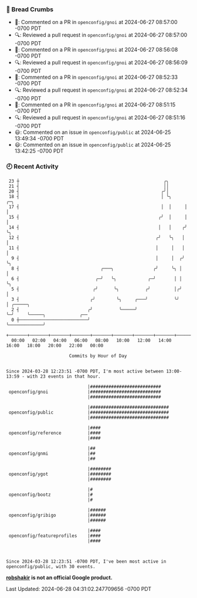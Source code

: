 ### 🍞 Bread Crumbs

 * 💬: Commented on a PR in  `openconfig/gnoi` at 2024-06-27 08:57:00 -0700 PDT
 * 🔍: Reviewed a pull request in  `openconfig/gnoi` at 2024-06-27 08:57:00 -0700 PDT
 * 💬: Commented on a PR in  `openconfig/gnoi` at 2024-06-27 08:56:08 -0700 PDT
 * 🔍: Reviewed a pull request in  `openconfig/gnoi` at 2024-06-27 08:56:09 -0700 PDT
 * 💬: Commented on a PR in  `openconfig/gnoi` at 2024-06-27 08:52:33 -0700 PDT
 * 🔍: Reviewed a pull request in  `openconfig/gnoi` at 2024-06-27 08:52:34 -0700 PDT
 * 💬: Commented on a PR in  `openconfig/gnoi` at 2024-06-27 08:51:15 -0700 PDT
 * 🔍: Reviewed a pull request in  `openconfig/gnoi` at 2024-06-27 08:51:16 -0700 PDT
 * 😃: Commented on an issue in `openconfig/public` at 2024-06-25 13:49:34 -0700 PDT
 * 😃: Commented on an issue in `openconfig/public` at 2024-06-25 13:42:25 -0700 PDT

### 🕘 Recent Activity
```
 23 ┼                                                       ╭╮
 21 ┤                                                       ││
 20 ┤                                                      ╭╯│
 18 ┤                                                      │ ╰╮     ╭─╮
 17 ┤                                                      │  │     │ │
 15 ┤                                                     ╭╯  │     │ │
 14 ┤                                                     │   │    ╭╯ ╰╮
 12 ┤                                                    ╭╯   ╰╮   │   │
 11 ┤                                                    │     │   │   │
  9 ┤                                                    │     │  ╭╯   ╰╮
  8 ┤                               ╭───╮               ╭╯     ╰╮ │     │
  6 ┤                             ╭─╯   ╰╮            ╭─╯       │ │     ╰╮
  5 ┤                            ╭╯      ╰╮          ╭╯         │╭╯      │
  3 ┤                           ╭╯        ╰╮     ╭───╯          ╰╯       │ ╭─────╮
  2 ┤                          ╭╯          ╰─────╯                       ╰─╯     ╰─────╮             ╭──
  0 ┼──────────────────────────╯                                                       ╰─────────────╯
    +───────+───────+───────+───────+───────+───────+───────+───────+───────+───────+───────+───────+────
  00:00   02:00   04:00   06:00   08:00   10:00   12:00   14:00   16:00   18:00   20:00   22:00   00:00   

						Commits by Hour of Day


Since 2024-03-28 12:23:51 -0700 PDT, I'm most active between 13:00-13:59 - with 23 events in that hour.

```



```
                               |###########################
 openconfig/gnoi               |###########################
                               |###########################

                               |##############################
 openconfig/public             |##############################
                               |##############################

                               |####
 openconfig/reference          |####
                               |####

                               |##
 openconfig/gnmi               |##
                               |##

                               |########
 openconfig/ygot               |########
                               |########

                               |#
 openconfig/bootz              |#
                               |#

                               |######
 openconfig/gribigo            |######
                               |######

                               |####
 openconfig/featureprofiles    |####
                               |####



Since 2024-03-28 12:23:51 -0700 PDT, I've been most active in openconfig/public, with 30 events.

```
**[robshakir](mailto:robjs@google.com) is not an official Google product.**  


Last Updated: 2024-06-28 04:31:02.247709656 -0700 PDT
